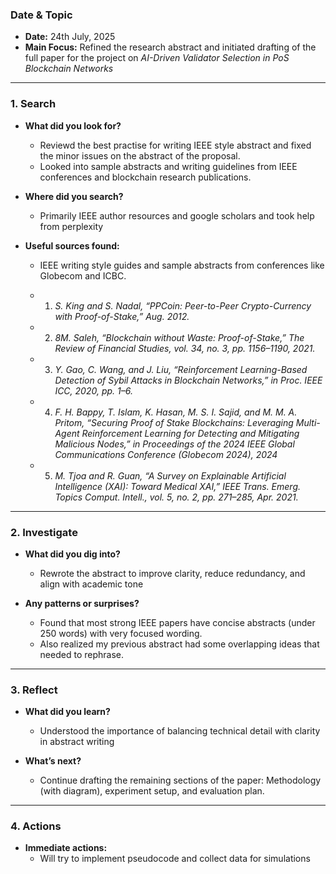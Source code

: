 ### Date & Topic

- **Date:** 24th July, 2025 
- **Main Focus:** Refined the research abstract and initiated drafting of the full paper for the project on *AI-Driven Validator Selection in PoS Blockchain Networks*

---

### 1. Search

- **What did you look for?**  
  - Reviewd the best practise for writing IEEE style abstract and fixed the minor issues on the abstract of the proposal.
  - Looked into sample abstracts and writing guidelines from IEEE conferences and blockchain research publications. 

- **Where did you search?**  
  - Primarily IEEE author resources and google scholars and took help from perplexity

- **Useful sources found:** 
    - IEEE writing style guides and sample abstracts from conferences like Globecom and ICBC.
    - 1. *S. King and S. Nadal, “PPCoin: Peer-to-Peer Crypto-Currency with Proof-of-Stake,” Aug. 2012.*

    - 2. *8M. Saleh, “Blockchain without Waste: Proof-of-Stake,” The Review of Financial Studies, vol. 34, no. 3, pp. 1156–1190, 2021.*

    - 3. *Y. Gao, C. Wang, and J. Liu, “Reinforcement Learning-Based Detection of Sybil Attacks in Blockchain Networks,” in Proc. IEEE ICC, 2020, pp. 1–6.*
    - 4. *F. H. Bappy, T. Islam, K. Hasan, M. S. I. Sajid, and M. M. A. Pritom, “Securing Proof of Stake Blockchains: Leveraging Multi-Agent Reinforcement Learning for Detecting and Mitigating Malicious Nodes,” in Proceedings of the 2024 IEEE Global Communications Conference (Globecom 2024), 2024*

    - 5. *M. Tjoa and R. Guan, “A Survey on Explainable Artificial Intelligence (XAI): Toward Medical XAI,” IEEE Trans. Emerg. Topics Comput. Intell., vol. 5, no. 2, pp. 271–285, Apr. 2021.*

   

---

### 2. Investigate

- **What did you dig into?**  
  - Rewrote the abstract to improve clarity, reduce redundancy, and align with academic tone

- **Any patterns or surprises?**  
  - Found that most strong IEEE papers have concise abstracts (under 250 words) with very focused wording.
  - Also realized my previous abstract had some overlapping ideas that needed to rephrase.
  

---

### 3. Reflect

- **What did you learn?**  
  - Understood the importance of balancing technical detail with clarity in abstract writing

- **What’s next?**  
  - Continue drafting the remaining sections of the paper: Methodology (with diagram), experiment setup, and evaluation plan.
  
  

---

### 4. Actions

- **Immediate actions:**  
  - Will try to implement pseudocode and collect data for simulations
  
